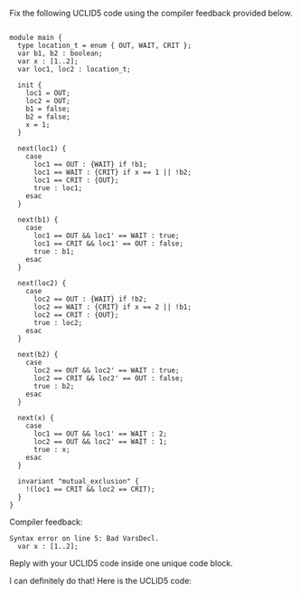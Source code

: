
Fix the following UCLID5 code using the compiler feedback provided below.

```

module main {
  type location_t = enum { OUT, WAIT, CRIT };
  var b1, b2 : boolean;
  var x : [1..2];
  var loc1, loc2 : location_t;

  init {
    loc1 = OUT;
    loc2 = OUT;
    b1 = false;
    b2 = false;
    x = 1;
  }

  next(loc1) {
    case
      loc1 == OUT : {WAIT} if !b1;
      loc1 == WAIT : {CRIT} if x == 1 || !b2;
      loc1 == CRIT : {OUT};
      true : loc1;
    esac
  }

  next(b1) {
    case
      loc1 == OUT && loc1' == WAIT : true;
      loc1 == CRIT && loc1' == OUT : false;
      true : b1;
    esac
  }

  next(loc2) {
    case
      loc2 == OUT : {WAIT} if !b2;
      loc2 == WAIT : {CRIT} if x == 2 || !b1;
      loc2 == CRIT : {OUT};
      true : loc2;
    esac
  }

  next(b2) {
    case
      loc2 == OUT && loc2' == WAIT : true;
      loc2 == CRIT && loc2' == OUT : false;
      true : b2;
    esac
  }

  next(x) {
    case
      loc1 == OUT && loc1' == WAIT : 2;
      loc2 == OUT && loc2' == WAIT : 1;
      true : x;
    esac
  }

  invariant "mutual_exclusion" {
    !(loc1 == CRIT && loc2 == CRIT);
  }
}
```

Compiler feedback:

```
Syntax error on line 5: Bad VarsDecl.
  var x : [1..2];

```
Reply with your UCLID5 code inside one unique code block.

I can definitely do that! Here is the UCLID5 code:
```
